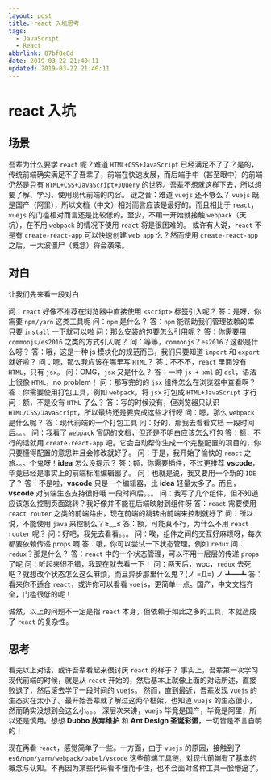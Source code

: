 ```yaml
---
layout: post
title: react 入坑思考
tags:
  - JavaScript
  - React
abbrlink: 87bf8e8d
date: 2019-03-22 21:40:11
updated: 2019-03-22 21:40:11
---
```


# react 入坑

## 场景

吾辈为什么要学 `react` 呢？难道 `HTML+CSS+JavaScript` 已经满足不了了？是的，传统前端确实满足不了吾辈了，前端在快速发展，而后端手中（甚至眼中）的前端仍然是只有 `HTML+CSS+JavaScript+JQuery` 的世界。吾辈不想就这样下去，所以想要了解、学习、使用现代前端的内容。
谜之音：难道 `vuejs` 还不够么？
`vuejs` 既是国产（阿里），所以文档（中文）相对而言应该是最好的。而且相比于 `react`，`vuejs` 的门槛相对而言还是比较低的。至少，不用一开始就接触 `webpack`（天坑），在不用 `webpack` 的情况下使用 `react` 将是很困难的。
或许有人说，`react` 不是有 `create-react-app` 可以快速创建 `web app` 么？然而使用 `create-react-app` 之后，一大波僵尸（概念）将会袭来。

## 对白

让我们先来看一段对白

问：`react` 好像不推荐在浏览器中直接使用 `<script>` 标签引入呢？
答：是呀，你需要 `npm/yarn` 这类工具呢
问：`npm` 是什么？
答：`npm` 能帮助我们管理依赖的库 只要 `install` 一下就可以啦
问：那么安装的包要怎么引用呢？
答：你需要用 `commonjs/es2016` 之类的方式引入呢？
问：等等，`commonjs`？`es2016`？这都是什么呀？
答：哦，这是一种 js 模块化的规范而已，我们只要知道 `import` 和 `export` 就好啦？
问：嗯，那么我应该在哪里写 `HTML`？
答：不不不，`react` 里面没有 `HTML`，只有 `jsx`。
问：OMG，`jsx` 又是什么？
答：一种 `js + xml` 的 `dsl`，语法上很像 `HTML`，no problem！
问：那写完的的 `jsx` 组件怎么在浏览器中查看啊？
答：你需要使用打包工具，例如 `webpack`，将 `jsx` 打包成 `HTML+JavaScript` 才行
问：额，不是没有 `HTML` 了么？
答：写的时候没有，但浏览器只认识 `HTML/CSS/JavaScript`，所以最终还是要变成这些才行呀
问：嗯，那么 `webpack` 是什么呢？
答：现代前端的一个打包工具
问：好的，那我去看看文档
一段时间后。。。
问：我看了 `webpack` 官网的文档，但还是不明白应该怎么打包
答：额，不行的话就用 `create-react-app` 吧。它会自动帮你生成一个完整配置的项目的，你只要懂得配置的意思并且会修改就好了。
问：于是，我开始了愉快的 `react` 之旅。。。个鬼呀！**idea** 怎么没提示？
答：额，你需要插件，不过更推荐 **vscode**，毕竟已经是事实上的前端标准编辑器了。
问：也就是说，我又要用一个新的 `IDE` 了？
答：不是啦，**vscode** 只是一个编辑器，比 **idea** 轻量太多了。而且，**vscode** 对前端生态支持很好哦
一段时间后。。。
问：我写了几个组件，但不知道应该怎么控制页面跳转？我好像并不能在后端映射到组件呀
答：`react` 需要使用 `react router` 之类的前端路由，现在前端的跳转由前端来控制就好了
问：所以说，不能使用 `java` 来控制么？≥﹏≤
答：额，可能真不行，为什么不用 `react router` 呢？
问：好吧，我先去看看。。。
问：唉，组件之间的交互好麻烦呀，每次都要依赖传递 `props` 啊
答：哦，你可以尝试一下状态管理。例如 `redux`
问：`redux`？那是什么？
答：`react` 中的一个状态管理，可以不用一层层的传递 `props` 了呢
问：听起来很不错，我现在就去看一下！
问：两天后，woc，`redux` 去死吧？就想改个状态怎么这么麻烦，而且异步那里什么鬼？(ノ =Д=) ノ ┻━┻
答：看来你不适合 `react`，或许你可以看看 `vuejs`，更简单一点。国产，中文文档齐全，门槛很低的呢！

诚然，以上的问题不一定是指 `react` 本身，但依赖于如此之多的工具，本就造成了 `react` 的复杂性。

## 思考

看完以上对话，或许吾辈看起来很讨厌 `react` 的样子？
事实上，吾辈第一次学习现代前端的时候，就是从 `react` 开始的，然后基本上就像上面的对话所述，直接败退了，然后滚去学了一段时间的 `vuejs`。
然而，直到最近，吾辈发现 `vuejs` 的生态实在太小了。最开始吾辈就了解过这两个框架，也知道 `vuejs` 的生态很小，然而确实没想到会这么小。。。
深层次来讲，`vuejs` 毕竟是国产，毕竟是阿里，所以还是慎用。想想 **Dubbo 放弃维护** 和 **Ant Design 圣诞彩蛋**，一切皆是不言自明的！

现在再看 `react`，感觉简单了一些。一方面，由于 `vuejs` 的原因，接触到了 `es6/npm/yarn/webpack/babel/vscode` 这些前端工具链，对现代前端有了基本的概念与认知。不再因为某些代码看不懂而卡住，也不会面对各种工具一脸懵逼了。
